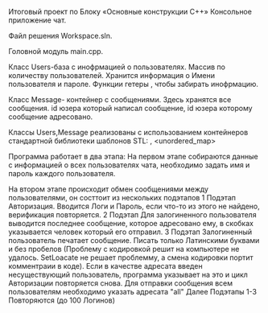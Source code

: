 Итоговый проект по Блоку «Основные конструкции C++» Консольное приложение чат.

Файл решения Workspace.sln.

Головной модуль main.cpp.

Класс Users-база с инофрмацией о пользователях. Массив по количеству пользователей. Хранится информация о Имени пользователя и пароле. Функции гетеры , чтобы забирать инофрмацию.

Класс Message- контейнер с сообщениями. Здесь хранятся все сообщения. id юзера который написал сообщение, id юзера которому сообщение адресовано.

Классы Users,Message реализованы  с использованием контейнеров стандартной библиотеки шаблонов STL: <vector>, <unordered_map>

Программа работает в два этапа: На первом этапе собираются данные с информацией о всех пользователях чата, необходимо задать имя и пароль каждого пользователя.

На втором этапе происходит обмен сообщениями между пользователями, он состтоит из нескольких подэтапов 1 Подэтап Авторизация. Вводится Логи и Пароль, если что-то из этого не найдено, верификация повторяется. 2 Подэтап Для залогиненного пользователя выводится последнее сообщение, которое адресовано ему, в скобках указывается человек который его отправил. 3 Подэтап Залогиненный пользователь печатает сообщение. Писать только Латинскими буквами и без пробелов (Проблему с кодировкой решит на компьютере не удалось. SetLoacate не решает проблемму, а смена кодировки портит комментраии в коде). Если в качестве адресата введен несуществующий пользователь, программа указывает на это и цикл Авторизации повторяется снова. Для отправки сообщения всем пользователям необходимо указать адресата "all" Далее Подэтапы 1-3 Повторяются (до 100 Логинов)
